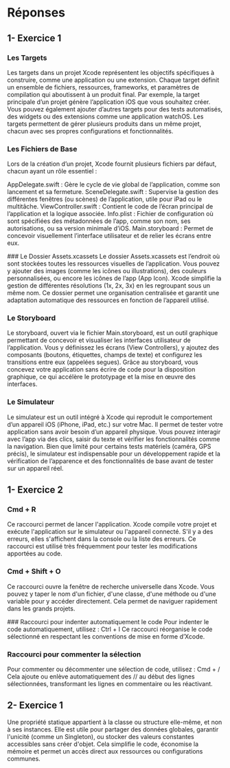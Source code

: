 # Réponses

##	1- Exercice 1

### Les Targets
Les targets dans un projet Xcode représentent les objectifs spécifiques à construire, comme une application ou une extension. Chaque target définit un ensemble de fichiers, ressources, frameworks, et paramètres de compilation qui aboutissent à un produit final. Par exemple, la target principale d’un projet génère l’application iOS que vous souhaitez créer. Vous pouvez également ajouter d’autres targets pour des tests automatisés, des widgets ou des extensions comme une application watchOS. Les targets permettent de gérer plusieurs produits dans un même projet, chacun avec ses propres configurations et fonctionnalités.

### Les Fichiers de Base
Lors de la création d’un projet, Xcode fournit plusieurs fichiers par défaut, chacun ayant un rôle essentiel :

AppDelegate.swift : Gère le cycle de vie global de l’application, comme son lancement et sa fermeture.
SceneDelegate.swift : Supervise la gestion des différentes fenêtres (ou scènes) de l’application, utile pour iPad ou le multitâche.
ViewController.swift : Contient le code de l’écran principal de l’application et la logique associée.
Info.plist : Fichier de configuration où sont spécifiées des métadonnées de l’app, comme son nom, ses autorisations, ou sa version minimale d’iOS.
Main.storyboard : Permet de concevoir visuellement l’interface utilisateur et de relier les écrans entre eux.

### Le Dossier Assets.xcassets
Le dossier Assets.xcassets est l’endroit où sont stockées toutes les ressources visuelles de l’application. Vous pouvez y ajouter des images (comme les icônes ou illustrations), des couleurs personnalisées, ou encore les icônes de l’app (App Icon). Xcode simplifie la gestion de différentes résolutions (1x, 2x, 3x) en les regroupant sous un même nom. Ce dossier permet une organisation centralisée et garantit une adaptation automatique des ressources en fonction de l’appareil utilisé.

### Le Storyboard
Le storyboard, ouvert via le fichier Main.storyboard, est un outil graphique permettant de concevoir et visualiser les interfaces utilisateur de l’application. Vous y définissez les écrans (View Controllers), y ajoutez des composants (boutons, étiquettes, champs de texte) et configurez les transitions entre eux (appelées segues). Grâce au storyboard, vous concevez votre application sans écrire de code pour la disposition graphique, ce qui accélère le prototypage et la mise en œuvre des interfaces.

### Le Simulateur
Le simulateur est un outil intégré à Xcode qui reproduit le comportement d’un appareil iOS (iPhone, iPad, etc.) sur votre Mac. Il permet de tester votre application sans avoir besoin d’un appareil physique. Vous pouvez interagir avec l’app via des clics, saisir du texte et vérifier les fonctionnalités comme la navigation. Bien que limité pour certains tests matériels (caméra, GPS précis), le simulateur est indispensable pour un développement rapide et la vérification de l’apparence et des fonctionnalités de base avant de tester sur un appareil réel.

## 1- Exercice 2

### Cmd + R
Ce raccourci permet de lancer l'application. Xcode compile votre projet et exécute l'application sur le simulateur ou l'appareil connecté. S'il y a des erreurs, elles s'affichent dans la console ou la liste des erreurs. Ce raccourci est utilisé très fréquemment pour tester les modifications apportées au code.

### Cmd + Shift + O
Ce raccourci ouvre la fenêtre de recherche universelle dans Xcode. Vous pouvez y taper le nom d'un fichier, d'une classe, d'une méthode ou d'une variable pour y accéder directement. Cela permet de naviguer rapidement dans les grands projets.

### Raccourci pour indenter automatiquement le code
Pour indenter le code automatiquement, utilisez :
Ctrl + I
Ce raccourci réorganise le code sélectionné en respectant les conventions de mise en forme d’Xcode.

### Raccourci pour commenter la sélection
Pour commenter ou décommenter une sélection de code, utilisez :
Cmd + /
Cela ajoute ou enlève automatiquement des // au début des lignes sélectionnées, transformant les lignes en commentaire ou les réactivant.


## 2- Exercice 1

Une propriété statique appartient à la classe ou structure elle-même, et non à ses instances. Elle est utile pour partager des données globales, garantir l'unicité (comme un Singleton), ou stocker des valeurs constantes accessibles sans créer d'objet. Cela simplifie le code, économise la mémoire et permet un accès direct aux ressources ou configurations communes.











